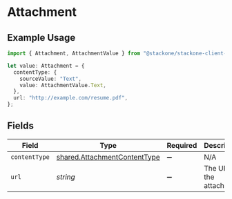 # Attachment

## Example Usage

```typescript
import { Attachment, AttachmentValue } from "@stackone/stackone-client-ts/sdk/models/shared";

let value: Attachment = {
  contentType: {
    sourceValue: "Text",
    value: AttachmentValue.Text,
  },
  url: "http://example.com/resume.pdf",
};
```

## Fields

| Field                                                                               | Type                                                                                | Required                                                                            | Description                                                                         | Example                                                                             |
| ----------------------------------------------------------------------------------- | ----------------------------------------------------------------------------------- | ----------------------------------------------------------------------------------- | ----------------------------------------------------------------------------------- | ----------------------------------------------------------------------------------- |
| `contentType`                                                                       | [shared.AttachmentContentType](../../../sdk/models/shared/attachmentcontenttype.md) | :heavy_minus_sign:                                                                  | N/A                                                                                 |                                                                                     |
| `url`                                                                               | *string*                                                                            | :heavy_minus_sign:                                                                  | The URL of the attachment.                                                          | http://example.com/resume.pdf                                                       |